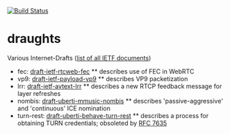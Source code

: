 [![Build Status](https://travis-ci.org/juberti/draughts.svg)](https://travis-ci.org/juberti/draughts)

draughts
========

Various Internet-Drafts ([list of all IETF documents](http://www.arkko.com/tools/allstats/justinuberti.html))
* fec: [draft-ietf-rtcweb-fec](master/fec/draft-ietf-rtcweb-fec.xml)
** describes use of FEC in WebRTC
* vp9: [draft-ietf-payload-vp9](https://juberti.github.io/draughts/vp9/draft-ietf-payload-vp9-00.html)
** describes VP9 packetization
* lrr: [draft-ietf-avtext-lrr](https://juberti.github.io/draughts/lrr/draft-ietf-avtext-lrr-00.html)
** describes a new RTCP feedback message for layer refreshes
* nombis: [draft-uberti-mmusic-nombis](master/nombis/draft-uberti-mmusic-nombis.xml)
** describes 'passive-aggressive' and 'continuous' ICE nomination
* turn-rest: [draft-uberti-behave-turn-rest](master/turn-rest/draft-uberti-behave-turn-rest.xml)
** describes a process for obtaining TURN credentials; obsoleted by [RFC 7635](https://tools.ietf.org/html/rfc7635)


